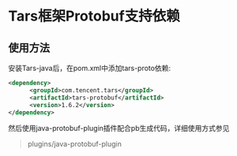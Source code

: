 # Tars框架Protobuf支持依赖

## 使用方法
安装Tars-java后，在pom.xml中添加tars-proto依赖:
```xml
<dependency>
      <groupId>com.tencent.tars</groupId>
      <artifactId>tars-protobuf</artifactId>
      <version>1.6.2</version>
</dependency>
```
然后使用java-protobuf-plugin插件配合pb生成代码，详细使用方式参见
> plugins/java-protobuf-plugin